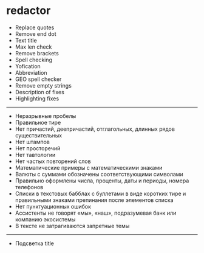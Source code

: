 # redactor
- Replace quotes
- Remove end dot
- Text title
- Max len check
- Remove brackets
- Spell checking
- Yofication
- Abbreviation
- GEO spell checker
- Remove empty strings
- Description of fixes
- Highlighting fixes
---
- Неразрывные пробелы</br>
- Правильное тире</br>
- Нет причастий, деепричастий, отглагольных, длинных рядов существительных</br>
- Нет штампов</br>
- Нет просторечий</br>
- Нет тавтологии</br>
- Нет частых повторений слов</br>
- Математические примеры с математическими знаками</br>
- Валюты с суммами обозначены соответствующими символами</br>
- Правильно оформлены числа, проценты, даты и периоды, номера телефонов</br>
- Списки в текстовых бабблах с буллетами в виде коротких тире и правильными знаками препинания после элементов списка</br>
- Нет пунктуационных ошибок</br>
- Ассистенты не говорят «мы», «наш», подразумевая банк или компанию экосистемы</br>
- В тексте не затрагиваются запретные темы</br>
---
+ Подсветка title
